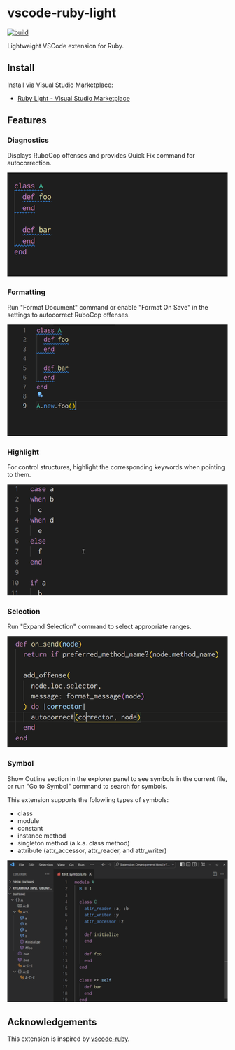 # vscode-ruby-light

[![build](https://github.com/r7kamura/vscode-ruby-light/actions/workflows/build.yml/badge.svg)](https://github.com/r7kamura/vscode-ruby-light/actions/workflows/build.yml)

Lightweight VSCode extension for Ruby.

## Install

Install via Visual Studio Marketplace:

- [Ruby Light - Visual Studio Marketplace](https://marketplace.visualstudio.com/items?itemName=r7kamura.vscode-ruby-light)

## Features

### Diagnostics

Displays RuboCop offenses and provides Quick Fix command for autocorrection.

![demo](images/diagnostics.gif)

### Formatting

Run "Format Document" command or enable "Format On Save" in the settings to autocorrect RuboCop offenses.

![demo](images/document-formatting.gif)

### Highlight

For control structures, highlight the corresponding keywords when pointing to them.

![demo](images/document-highlight.gif)

### Selection

Run "Expand Selection" command to select appropriate ranges.

![demo](images/selection-ranges.gif)

### Symbol

Show Outline section in the explorer panel to see symbols in the current file, or run "Go to Symbol" command to search for symbols.

This extension supports the folowiing types of symbols:

- class
- module
- constant
- instance method
- singleton method (a.k.a. class method)
- attribute (attr_accessor, attr_reader, and attr_writer)

![demo](images/document-symbol.gif)

## Acknowledgements

This extension is inspired by [vscode-ruby](https://github.com/rubyide/vscode-ruby).

